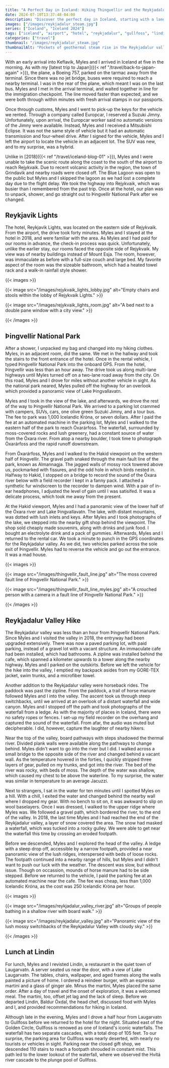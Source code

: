 ```yaml
---
title: "A Perfect Day in Iceland: Hiking Thingvellir and the Reykjadalur Valley"
date: 2024-07-10T13:37:48-04:00
description: "Discover the perfect day in Iceland, starting with a landing at the airport and unforgettable hikes in Thingvellir National Park and Reykjadalur Valley."
images: ["/images/reykjadalur_steam.jpg"]
series: ["Iceland", "Iceland 2024"]
tags: ["iceland", "airport", "hotel", "reykjadalur", "gullfoss", "lindin"]
categories: ["travel"]
thumbnail: "/images/reykjadalur_steam.jpg"
thumbnailAlt: "Pockets of geothermal steam rise in the Reykjadalur valley."
---
```


With an early arrival into Keflavik, Myles and I arrived in Iceland at five in the morning. As with my [latest trip to Japan]({{< ref "/travel/back-to-japan-again" >}}), the plane, a Boeing 757, parked on the tarmac away from the terminal. Since there was no jet bridge, buses were required to reach a nearby terminal. I was in the rear of the plane, which meant I was on the last bus. Myles and I met in the arrival terminal, and waited together in line for the immigration checkpoint. The line moved faster than expected, and we were both through within minutes with fresh arrival stamps in our passports.

Once through customs, Myles and I went to pick-up the keys for the vehicle we rented. Through a company called Europcar, I reserved a Suzuki Jimny. Unfortunately, upon arrival, the Europcar worker said no automatic versions of the Jimny were available. Instead, Myles and I received a Mitsubishi Eclipse. It was not the same style of vehicle but it had an automatic transmission and four-wheel drive. After I signed for the vehicle, Myles and I left the airport to locate the vehicle in an adjacent lot. The SUV was new, and to my surprise, was a hybrid.

Unlike in [2018]({{< ref "/travel/iceland-blog-01" >}}), Myles and I were unable to take the scenic route along the coast to the south of the airport to reach Rejykvaik. Due to recent volcanic activity in the region, the town of Grindavik and nearby roads were closed off. The Blue Lagoon was open to the public but Myles and I skipped the lagoon as we had lost a complete day due to the flight delay. We took the highway into Rejykvaik, which was busier than I remembered from the past trip. Once at the hotel, our plan was to unpack, shower, and go straight out to Þingvellir National Park after we changed.

## Reykjavik Lights

The hotel, Reykjavik Lights, was located on the eastern side of Rejykvaik. From the airport, the drive took forty minutes. Myles and I stayed at the hotel in 2018, and were familiar with the area. As Myles and I had paid for our rooms in advance, the check-in process was quick. Unfortunately, unlike the earlier stay, our rooms faced the opposite side of Rejykvaik. My view was of nearby buildings instead of Mount Esja. The room, however, was immaculate as before with a full-size couch and large bed. My favorite aspect of the room was the sizeable bathroom, which had a heated towel rack and a walk-in rainfall style shower.

{{< images >}}

{{< image src="/images/rejykvaik_lights_lobby.jpg" alt="Empty chairs and stools within the lobby of Rejykvaik Lights." >}}

{{< image src="/images/rejykvaik_lights_room.jpg" alt="A bed next to a double pane window with a city view." >}}

{{< /images >}}

## Þingvellir National Park

After a shower, I unpacked my bag and changed into my hiking clothes. Myles, in an adjacent room, did the same. We met in the hallway and took the stairs to the front entrance of the hotel. Once in the rental vehicle, I typed Þingvellir National Park into the onboard GPS. From the hotel, Þingvellir was less than an hour away. The drive took us along multi-lane highways until Myles turned off on a two-lane road away from the city. On this road, Myles and I drove for miles without another vehicle in sight. As the national park neared, Myles pulled off the highway for an overlook which provided a panoramic view of Lake Þingvallavatn.

Myles and I took in the view of the lake, and afterwards, we drove the rest of the way to Þingvellir National Park. We arrived to a parking lot crammed with campers, SUVs, cars, one olive green Suzuki Jimny, and a tour bus. The fee to park was 1,000 Icelandic Króna, or seven dollars. After I paid the fee at an automated machine in the parking lot, Myles and I walked to the eastern half of the park to reach Öxarárfoss. The waterfall, surrounded by moss-covered rocks and lush greenery, had a constant source of water from the Öxara river. From atop a nearby boulder, I took time to photograph Öxarárfoss and the rapid runoff downstream.

From Öxarárfoss, Myles and I walked to the Hakid viewpoint on the western half of Þingvellir. The gravel path snaked through the main fault line of the park, known as Almannagja. The jagged walls of mossy rock towered above us, pockmarked with fissures, and the odd hole in which birds nested in. Halfway to Hakid, I stopped on a bridge to record the sound of the Öxara river below with a field recorder I kept in a fanny pack. I attached a synthetic fur windscreen to the recorder to dampen wind. With a pair of in-ear headphones, I adjusted the level of gain until I was satisifed. It was a delicate process, which took me away from the present.

At the Hakid viewport, Myles and I had a panoramic view of the lower half of the Öxara river and Lake Þingvallavatn. The lake, with distant mountains, was dotted with lush inlets and keys. After Myles and I took photographs of the lake, we stepped into the nearby gift shop behind the viewpoint. The shop sold cheaply made souvenirs, along with drinks and junk food. I bought an electrolyte drink and a pack of gummies. Afterwards, Myles and I returned to the rental car. We took a minute to punch in the GPS coordinates for the Reykjadalur valley. As we did, two vehicles parked across the sole exit of Þingvellir. Myles had to reverse the vehicle and go out the entrance. It was a mad house.

{{< images >}}

{{< image src="/images/thingvellir_fault_line.jpg" alt="The moss covered fault line of Þingvellir National Park." >}}

{{< image src="/images/thingvellir_fault_line_myles.jpg" alt="A crouched person with a camera in a fault line of Þingvellir National Park." >}}

{{< /images >}}

## Reykjadalur Valley Hike

The Reykjadalur valley was less than an hour from Þingvellir National Park. Since Myles and I visited the valley in 2018, the entryway had been upgraded extensively. There was now a paved parking lot, with paid parking, instead of a gravel lot with a vacant structure. An immaculate cafe had been installed, which had bathrooms. A zipline was installed behind the cafe, which spanned a kilometer upwards to a tower along the nearby highway. Myles and I parked on the outskirts. Before we left the vehicle for the hike into the valley, I emptied my backpack asides from my GORE-TEX jacket, swim trunks, and a microfiber towel.

Another addition to the Reykjadalur valley were horseback rides. The paddock was past the zipline. From the paddock, a trail of horse manure followed Myles and I into the valley. The ascent took us through steep switchbacks, until we arrived at an overlook of a distant waterfall and wide canyon. Myles and I stopped off the path and took photographs of the waterfall from a ledge. As with the majority of places in Iceland, there were no safety ropes or fences. I set-up my field recorder on the overhang and captured the sound of the waterfall. From afar, the audio was muted but decipherable. I did, however, capture the laughter of nearby hikers.

Near the top of the valley, board pathways with steps shadowed the thermal river. Divided plank walls were available along the pathways to change behind. Myles didn't want to go into the river but I did. I walked across a small bridge to the opposite side of the river and changed behind a vacant wall. As the temperature hovered in the forties, I quickly stripped three layers of gear, pulled on my trunks, and got into the river. The bed of the river was rocky, with beds of moss. The depth of the water was shallow, which caused my chest to be above the waterline. To my surprise, the water was similar in temperature to an average Jacuzzi.

Next to strangers, I sat in the water for ten minutes until I spotted Myles on a hill. With a chill, I exited the water and changed behind the nearby wall where I dropped my gear. With no bench to sit on, it was awkward to slip on wool baselayers. Once I was dressed, I walked to the upper ridge where Myles was. We followed a gravel path, which bordered the river, to the end of the valley. In 2018, the last time Myles and I had reached the end of the Reykjadalur valley, a layer of snow covered the area. The snow had masked a waterfall, which was tucked into a rocky gulley. We were able to get near the waterfall this time by crossing an eroded footpath.

Before we descended, Myles and I explored the head of the valley. A ledge with a steep drop off, accessible by a narrow footpath, provided a near panoramic view of the lush ridges, interspersed with beds of loose rocks. The footpath continued into a nearby range of hills, but Myles and I didn't want to push our luck with the weather. The descent was slow, but without issue. Though on occassion, mounds of horse manure had to be side stepped. Before we returned to the vehicle, I paid the parking fee at an automated machine near the cafe. The fee was cheap, less than 1,000 Icelandic Króna, as the cost was 250 Icelandic Króna per hour.

{{< images >}}

{{< image src="/images/reykjadalur_valley_river.jpg" alt="Groups of people bathing in a shallow river with board walk." >}}

{{< image src="/images/reykjadalur_valley.jpg" alt="Panoramic view of the lush mossy switchbacks of the Reykjadalur Valley with cloudy sky." >}}

{{< /images >}}

## Lunch at Lindin

For lunch, Myles and I revisted Lindin, a restaurant in the quiet town of Laugarvatn. A server seated us near the door, with a view of Lake Laugarvatn. The tables, chairs, wallpaper, and aged frames along the walls painted a picture of home. I ordered a reindeer burger, with an espresso martini and a glass of ginger ale. Minus the martini, Myles placed the same order. After a day of travel and the onset of exploration, it was a welcomed meal. The martini, too, offset jet lag and the lack of sleep. Before we departed Lindin, Baldur Öxdal, the head chef, discussed food with Myles and I, and provided recommendations for hiking in Iceland.

Although late in the evening, Myles and I drove a half hour from Laugarvatn to Gullfoss before we returned to the hotel for the night. Situated east of the Golden Circle, Gullfoss is renowed as one of Iceland's iconic waterfalls. The waterfall has two separate cascades, with a total drop of 105 feet. To our surprise, the parking area for Gullfoss was nearly deserted, with nearly no tourists or vehicles in sight. Parking near the closed gift shop, we descended 110 stairs to reach a footpath shrouded in constant mist. This path led to the lower lookout of the waterfall, where we observed the Hvítá river cascade to the plunge pool of Gullfoss.
